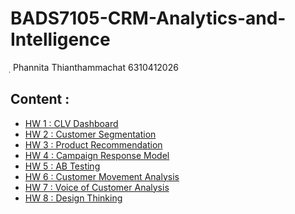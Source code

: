 # BADS7105-CRM-Analytics-and-Intelligence
ฺ
Phannita Thianthammachat 6310412026

## Content :
* [HW 1 : CLV Dashboard](https://github.com/PhannitaT/BADS7105-CRM-Analytics/tree/main/HW%201%20:%20CLV%20Dashboard)
* [HW 2 : Customer Segmentation](https://github.com/PhannitaT/BADS7105-CRM-Analytics/tree/main/HW%202%20:%20Customer%20Segmentation)
* [HW 3 : Product Recommendation](https://github.com/PhannitaT/BADS7105-CRM-Analytics/tree/main/HW%203%20:%20Product%20Recommendation)
* [HW 4 : Campaign Response Model](https://github.com/PhannitaT/BADS7105-CRM-Analytics/tree/main/HW%204%20:%20Campaign%20Response%20Model)
* [HW 5 : AB Testing](https://github.com/PhannitaT/BADS7105-CRM-Analytics/tree/main/HW%205%20:%20AB%20Testing)
* [HW 6 : Customer Movement Analysis](https://github.com/PhannitaT/BADS7105-CRM-Analytics/tree/main/HW%206%20:%20Customer%20Movement%20Analysis)
* [HW 7 : Voice of Customer Analysis](https://github.com/PhannitaT/BADS7105-CRM-Analytics/tree/main/HW%207%20:%20Voice%20of%20Customer%20Analysis)
* [HW 8 : Design Thinking](https://github.com/PhannitaT/BADS7105-CRM-Analytics/tree/main/HW%208%20:%20Design%20Thinking)
